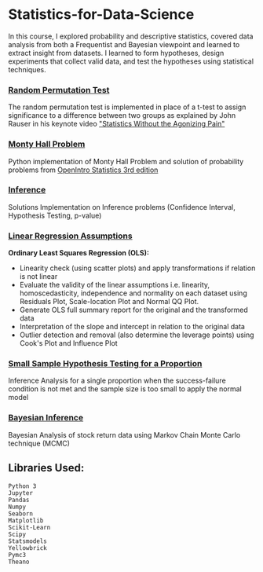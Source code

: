 # Statistics-for-Data-Science
In this course, I explored probability and descriptive statistics, covered data analysis from both a Frequentist and Bayesian viewpoint
and learned to extract insight from datasets. I learned to form hypotheses, design experiments that collect valid data, and test the 
hypotheses using statistical techniques.

### [Random Permutation Test](https://github.com/ManjeetGrewal/Statistics-for-data-science/blob/master/Random%20permutation%20test.ipynb)
The random permutation test is implemented in place of a t-test to assign significance to a difference between two groups as explained
by John Rauser in his keynote video ["Statistics Without the Agonizing Pain"](https://www.youtube.com/watch?v=5Dnw46eC-0o&feature=emb_title)

### [Monty Hall Problem](https://github.com/ManjeetGrewal/Statistics-for-data-science/blob/master/Monty%20Hall%20Problem.ipynb)
Python implementation of Monty Hall Problem and solution of probability problems from [OpenIntro Statistics 3rd edition](http://www.tf.uns.ac.rs/~omorr/radovan_omorjan_003_prII/r-examples/os3.pdf)

### [Inference](https://github.com/ManjeetGrewal/Statistics-for-data-science/blob/master/Inference.ipynb)
Solutions Implementation on Inference problems (Confidence Interval, Hypothesis Testing, p-value)

### [Linear Regression Assumptions](https://github.com/ManjeetGrewal/Statistics-for-data-science/blob/master/Ordinary%20Least%20Squares%20Regression.ipynb)
__Ordinary Least Squares Regression (OLS):__
- Linearity check (using scatter plots) and apply transformations if relation is not linear
- Evaluate the validity of the linear assumptions i.e. linearity, homoscedasticity, independence and normality on each dataset using Residuals Plot, Scale-location Plot and Normal QQ Plot.
- Generate OLS full summary report for the original and the transformed data
- Interpretation of the slope and intercept in relation to the original data
- Outlier detection and removal (also determine the leverage points) using Cook's Plot and Influence Plot

### [Small Sample Hypothesis Testing for a Proportion](https://github.com/ManjeetGrewal/Statistics-for-data-science/blob/master/Small%20sample%20hypothesis%20testing.ipynb)
Inference Analysis for a single proportion when the success-failure condition is not met and the sample size is too small to apply the normal model

### [Bayesian Inference](https://github.com/ManjeetGrewal/Statistics-for-data-science/blob/master/Bayesian_inference.ipynb)
Bayesian Analysis of stock return data using Markov Chain Monte Carlo technique (MCMC)

## Libraries Used:
```
Python 3
Jupyter
Pandas
Numpy
Seaborn
Matplotlib
Scikit-Learn
Scipy
Statsmodels
Yellowbrick
Pymc3
Theano
```

